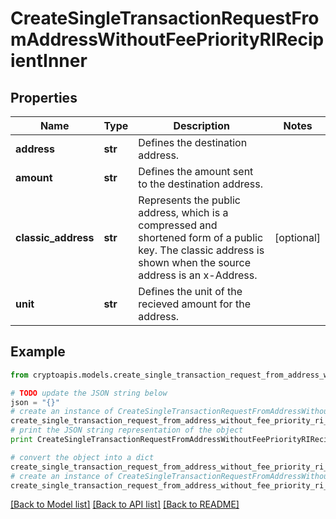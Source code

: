 # CreateSingleTransactionRequestFromAddressWithoutFeePriorityRIRecipientInner


## Properties
Name | Type | Description | Notes
------------ | ------------- | ------------- | -------------
**address** | **str** | Defines the destination address. | 
**amount** | **str** | Defines the amount sent to the destination address. | 
**classic_address** | **str** | Represents the public address, which is a compressed and shortened form of a public key. The classic address is shown when the source address is an x-Address. | [optional] 
**unit** | **str** | Defines the unit of the recieved amount for the address. | 

## Example

```python
from cryptoapis.models.create_single_transaction_request_from_address_without_fee_priority_ri_recipient_inner import CreateSingleTransactionRequestFromAddressWithoutFeePriorityRIRecipientInner

# TODO update the JSON string below
json = "{}"
# create an instance of CreateSingleTransactionRequestFromAddressWithoutFeePriorityRIRecipientInner from a JSON string
create_single_transaction_request_from_address_without_fee_priority_ri_recipient_inner_instance = CreateSingleTransactionRequestFromAddressWithoutFeePriorityRIRecipientInner.from_json(json)
# print the JSON string representation of the object
print CreateSingleTransactionRequestFromAddressWithoutFeePriorityRIRecipientInner.to_json()

# convert the object into a dict
create_single_transaction_request_from_address_without_fee_priority_ri_recipient_inner_dict = create_single_transaction_request_from_address_without_fee_priority_ri_recipient_inner_instance.to_dict()
# create an instance of CreateSingleTransactionRequestFromAddressWithoutFeePriorityRIRecipientInner from a dict
create_single_transaction_request_from_address_without_fee_priority_ri_recipient_inner_form_dict = create_single_transaction_request_from_address_without_fee_priority_ri_recipient_inner.from_dict(create_single_transaction_request_from_address_without_fee_priority_ri_recipient_inner_dict)
```
[[Back to Model list]](../README.md#documentation-for-models) [[Back to API list]](../README.md#documentation-for-api-endpoints) [[Back to README]](../README.md)


